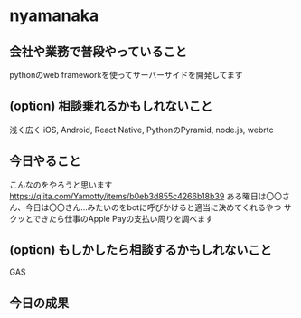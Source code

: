 # nyamanaka

## 会社や業務で普段やっていること

pythonのweb frameworkを使ってサーバーサイドを開発してます

## (option) 相談乗れるかもしれないこと

浅く広く
iOS, Android, React Native, PythonのPyramid, node.js, webrtc

## 今日やること

こんなのをやろうと思います
https://qiita.com/Yamotty/items/b0eb3d855c4266b18b39
ある曜日は〇〇さん、今日は〇〇さん…みたいのをbotに呼びかけると適当に決めてくれるやつ
サクッとできたら仕事のApple Payの支払い周りを調べます

## (option) もしかしたら相談するかもしれないこと

GAS

## 今日の成果